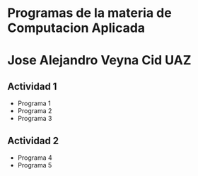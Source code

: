 # Programas de la materia de Computacion Aplicada
# Jose Alejandro Veyna Cid UAZ

## Actividad 1
- Programa 1
- Programa 2 
- Programa 3


## Actividad 2
- Programa 4
- Programa 5
